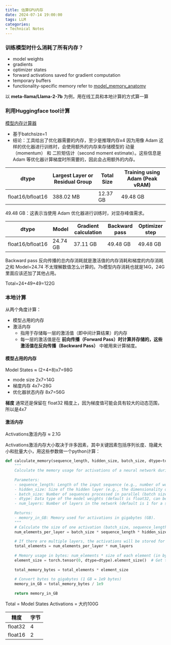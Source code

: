 ```yaml
---
title: 估算GPU内存
date: 2024-07-14 19:00:00
tags: LLM
categories:
- Technical Notes
---
```


### 训练模型时什么消耗了所有内存？
* model weights 
* gradients 
* optimizer states 
* forward activations saved for gradient computation
* temporary buffers
* functionality-specific memory
refer to [model_memory_anatomy](https://huggingface.co/docs/transformers/model_memory_anatomy)


以 **meta-llama/Llama-2-7b** 为例，用在线工具和本地计算的方式算一算

### 利用Huggingface tool计算
[模型内存计算器](https://huggingface.co/spaces/hf-accelerate/model-memory-usage)
- 基于batchsize=1
- 结论：工具给出了优化器需要的内存，至少是推理内存x4
因为用像 Adam 这样的优化器进行训练时，会使用额外的内存来存储模型的 动量（momentum） 和 二阶矩估计（second moment estimate）。这些信息是 Adam 等优化器计算梯度时所需要的，因此会占用额外的内存。


| dtype                | Largest Layer or Residual Group | Total Size | Training using Adam (Peak vRAM) |
|----------------------|----------------------------------|------------|---------------------------------|
| float16/bfloat16     | 388.02 MB                        | 12.37 GB   | 49.48 GB                        |

 49.48 GB：这表示当使用 Adam 优化器进行训练时，对显存峰值需求。

| dtype           | Model             | Gradient calculation | Backward pass | Optimizer step |
|-----------------|-------------------|----------------------|---------------|----------------|
| float16/bfloat16 | 24.74 GB          | 37.11 GB             | 49.48 GB      | 49.48 GB       |

Backward pass 反向传播的总内存消耗就是激活值的内存消耗和梯度的内存消耗之和
Model=24.74 不太理解数值怎么计算的。7b模型内存消耗也就是14G，24G里面应该还加了其他占用。

Total=24+49+49=122G


### 本地计算
从两个角度计算：
- 模型占用的内存
- 激活内存
    * 指用于存储每一层的激活值（即中间计算结果）的内存
    * 每一层的激活值是在 **前向传播（Forward Pass）时计算并存储的，这些激活值在反向传播（Backward Pass）** 中被用来计算梯度。

#### 模型占用的内存
Model States ≈ (2+4+8)x7=98G
- mode size 2x7=14G
- 梯度内存 4x7=28G
- 优化器状态内存 8x7=56G

**梯度** 通常还是保留在 float32 精度上，因为梯度值可能会具有较大的动态范围，所以是4x7

#### 激活内存
Activations激活内存 ≈ 2.1G

Activations激活内存大小取决于许多因素，其中关键因素包括序列长度、隐藏大小和批量大小，用这些参数做一个python计算：

```python
def calculate_memory(sequence_length, hidden_size, batch_size, dtype=torch.float32, num_layers=1):
    """
    Calculate the memory usage for activations of a neural network during forward pass.
    
    Parameters:
    - sequence_length: Length of the input sequence (e.g., number of words in a sentence).
    - hidden_size: Size of the hidden layer (e.g., the dimensionality of the embeddings).
    - batch_size: Number of sequences processed in parallel (batch size).
    - dtype: Data type of the model weights (default is float32, can be changed to float16 for lower precision).
    - num_layers: Number of layers in the network (default is 1 for a simple network).
    
    Returns:
    - memory_in_GB: Memory used for activations in gigabytes (GB).
    """
    # Calculate the size of one activation (batch_size, sequence_length, hidden_size)
    num_elements_per_layer = batch_size * sequence_length * hidden_size
    
    # If there are multiple layers, the activations will be stored for each layer
    total_elements = num_elements_per_layer * num_layers
    
    # Memory usage in bytes: num_elements * size of each element (in bytes)
    element_size = torch.tensor(0, dtype=dtype).element_size()  # Get the size of each element in bytes
    
    total_memory_bytes = total_elements * element_size
    
    # Convert bytes to gigabytes (1 GB = 1e9 bytes)
    memory_in_GB = total_memory_bytes / 1e9
    
    return memory_in_GB

```

Total = Model States Activations = 大约100G

| **精度** | **字节** | 
| --- | --- | 
| float32 | 4 | 
| float16 | 2 | 







